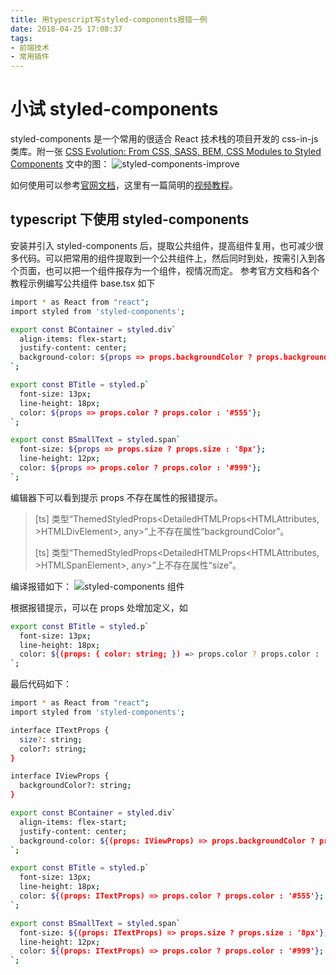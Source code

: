 ```yaml
---
title: 用typescript写styled-components报错一例
date: 2018-04-25 17:08:37
tags:
- 前端技术
- 常用插件
---
```

# 小试 styled-components

styled-components 是一个常用的很适合 React 技术栈的项目开发的 css-in-js 类库。附一张 [CSS Evolution: From CSS, SASS, BEM, CSS Modules to Styled Components](https://www.tuicool.com/articles/uuMBjub) 文中的图：
![styled-components-improve](/images/plugins/styled-components-improve.jpg)

如何使用可以参考[官网文档](https://www.styled-components.com/)，这里有一篇简明的[视频教程](https://zhuanlan.zhihu.com/p/30824893)。
<!-- more -->

## typescript 下使用 styled-components

安装并引入 styled-components 后，提取公共组件，提高组件复用，也可减少很多代码。可以把常用的组件提取到一个公共组件上，然后同时到处，按需引入到各个页面，也可以把一个组件报存为一个组件，视情况而定。
参考官方文档和各个教程示例编写公共组件 base.tsx 如下

```bash
import * as React from "react";
import styled from 'styled-components';

export const BContainer = styled.div`
  align-items: flex-start;
  justify-content: center;
  background-color: ${props => props.backgroundColor ? props.backgroundColor : '#fff'};
`;

export const BTitle = styled.p`
  font-size: 13px;
  line-height: 18px;
  color: ${props => props.color ? props.color : '#555'};
`;

export const BSmallText = styled.span`
  font-size: ${props => props.size ? props.size : '8px'};
  line-height: 12px;
  color: ${props => props.color ? props.color : '#999'};
`;
```

编辑器下可以看到提示 props 不存在属性的报错提示。

>[ts] 类型“ThemedStyledProps<DetailedHTMLProps<HTMLAttributes<HTMLDivElement>, >HTMLDivElement>, any>”上不存在属性“backgroundColor”。
>
>[ts] 类型“ThemedStyledProps<DetailedHTMLProps<HTMLAttributes<HTMLSpanElement>, >HTMLSpanElement>, any>”上不存在属性“size”。

编译报错如下：
![styled-components 组件](/images/plugins/typescript下写styled-components报错1.png)

根据报错提示，可以在 props 处增加定义，如

```bash
export const BTitle = styled.p`
  font-size: 13px;
  line-height: 18px;
  color: ${(props: { color: string; }) => props.color ? props.color : '#555'};
`;
```

最后代码如下：

```bash
import * as React from "react";
import styled from 'styled-components';

interface ITextProps {
  size?: string;
  color?: string;
}

interface IViewProps {
  backgroundColor?: string;
}

export const BContainer = styled.div`
  align-items: flex-start; 
  justify-content: center;
  background-color: ${(props: IViewProps) => props.backgroundColor ? props.backgroundColor : '#fff'};
`;

export const BTitle = styled.p`
  font-size: 13px;
  line-height: 18px;
  color: ${(props: ITextProps) => props.color ? props.color : '#555'};
`;

export const BSmallText = styled.span`
  font-size: ${(props: ITextProps) => props.size ? props.size : '8px'};
  line-height: 12px;
  color: ${(props: ITextProps) => props.color ? props.color : '#999'};
`;
```
